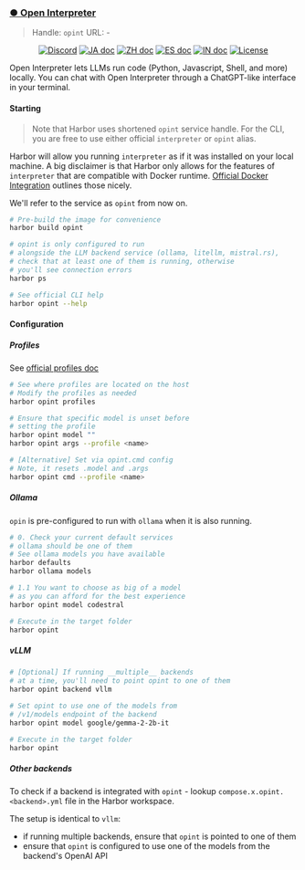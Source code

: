 ### [● Open Interpreter](https://github.com/OpenInterpreter/open-interpreter)

> Handle: `opint`
> URL: -

<p align="center">
    <a href="https://discord.gg/Hvz9Axh84z">
        <img alt="Discord" src="https://img.shields.io/discord/1146610656779440188?logo=discord&style=flat&logoColor=white"/></a>
    <a href="https://github.com/OpenInterpreter/open-interpreter/blob/main/docs/README_JA.md"><img src="https://img.shields.io/badge/ドキュメント-日本語-white.svg" alt="JA doc"/></a>
    <a href="https://github.com/OpenInterpreter/open-interpreter/blob/main/docs/README_ZH.md"><img src="https://img.shields.io/badge/文档-中文版-white.svg" alt="ZH doc"/></a>
    <a href="https://github.com/OpenInterpreter/open-interpreter/blob/main/docs/README_ES.md"> <img src="https://img.shields.io/badge/Español-white.svg" alt="ES doc"/></a>
    <a href="https://github.com/OpenInterpreter/open-interpreter/blob/main/docs/README_IN.md"><img src="https://img.shields.io/badge/Hindi-white.svg" alt="IN doc"/></a>
    <a href="https://github.com/OpenInterpreter/open-interpreter/blob/main/LICENSE"><img src="https://img.shields.io/static/v1?label=license&message=AGPL&color=white&style=flat" alt="License"/></a>
</p>

Open Interpreter lets LLMs run code (Python, Javascript, Shell, and more) locally. You can chat with Open Interpreter through a ChatGPT-like interface in your terminal.

#### Starting

> Note that Harbor uses shortened `opint` service handle. For the CLI, you are free to use either official `interpreter` or `opint` alias.

Harbor will allow you running `interpreter` as if it was installed on your local machine. A big disclaimer is that Harbor only allows for the features of `interpreter` that are compatible with Docker runtime. [Official Docker Integration](https://docs.openinterpreter.com/integrations/docker) outlines those nicely.

We'll refer to the service as `opint` from now on.

```bash
# Pre-build the image for convenience
harbor build opint

# opint is only configured to run
# alongside the LLM backend service (ollama, litellm, mistral.rs),
# check that at least one of them is running, otherwise
# you'll see connection errors
harbor ps

# See official CLI help
harbor opint --help
```

#### Configuration

##### Profiles

See [official profiles doc](https://docs.openinterpreter.com/guides/profiles)

```bash
# See where profiles are located on the host
# Modify the profiles as needed
harbor opint profiles

# Ensure that specific model is unset before
# setting the profile
harbor opint model ""
harbor opint args --profile <name>

# [Alternative] Set via opint.cmd config
# Note, it resets .model and .args
harbor opint cmd --profile <name>
```

##### Ollama

`opin` is pre-configured to run with `ollama` when it is also running.

```bash
# 0. Check your current default services
# ollama should be one of them
# See ollama models you have available
harbor defaults
harbor ollama models

# 1.1 You want to choose as big of a model
# as you can afford for the best experience
harbor opint model codestral

# Execute in the target folder
harbor opint
```

##### vLLM

```bash
# [Optional] If running __multiple__ backends
# at a time, you'll need to point opint to one of them
harbor opint backend vllm

# Set opint to use one of the models from
# /v1/models endpoint of the backend
harbor opint model google/gemma-2-2b-it

# Execute in the target folder
harbor opint
```

##### Other backends

To check if a backend is integrated with `opint` - lookup `compose.x.opint.<backend>.yml` file in the Harbor workspace.

The setup is identical to `vllm`:
- if running multiple backends, ensure that `opint` is pointed to one of them
- ensure that `opint` is configured to use one of the models from the backend's OpenAI API
